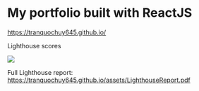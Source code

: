 # My portfolio built with ReactJS 

https://tranquochuy645.github.io/

Lighthouse scores

<img src="https://tranquochuy645.github.io/assets/imgs/score.png"></img>

Full Lighthouse report: https://tranquochuy645.github.io/assets/LighthouseReport.pdf
